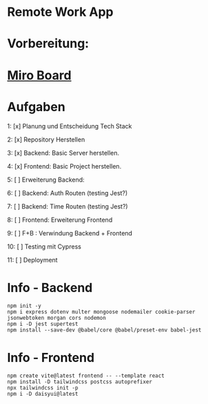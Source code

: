 # Remote Work App

# Vorbereitung:

# [Miro Board](https://miro.com/app/board/uXjVKvkp0IU=/)

# Aufgaben

1: [x] Planung und Entscheidung Tech Stack

2: [x] Repository Herstellen

3: [x] Backend: Basic Server herstellen.

4: [x] Frontend: Basic Project herstellen.

5: [ ] Erweiterung Backend:

6: [ ] Backend: Auth Routen (testing Jest?)

7: [ ] Backend: Time Routen (testing Jest?)

8: [ ] Frontend: Erweiterung Frontend

9: [ ] F+B : Verwindung Backend + Frontend

10: [ ] Testing mit Cypress

11: [ ] Deployment


# Info - Backend

```
npm init -y
npm i express dotenv multer mongoose nodemailer cookie-parser jsonwebtoken morgan cors nodemon
npm i -D jest supertest
npm install --save-dev @babel/core @babel/preset-env babel-jest

```
# Info - Frontend

````
npm create vite@latest frontend -- --template react
npm install -D tailwindcss postcss autoprefixer
npx tailwindcss init -p
npm i -D daisyui@latest

````